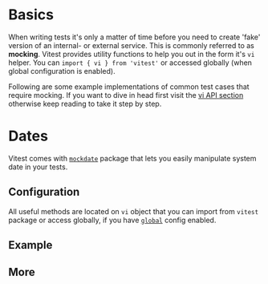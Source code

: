# Basics
When writing tests it's only a matter of time before you need to create 'fake' version of an internal- or external service. This is commonly referred to as **mocking**. Vitest provides utility functions to help you out in the form it's `vi` helper. You can `import { vi } from 'vitest'` or accessed globally (when global configuration is enabled).

Following are some example implementations of common test cases that require mocking. If you want to dive in head first visit the [vi API section](https://vitest.dev/guide/api.html#vi) otherwise keep reading to take it step by step.

# Dates

Vitest comes with [`mockdate`](https://www.npmjs.com/package/mockdate) package that lets you easily manipulate system date in your tests.

## Configuration
All useful methods are located on `vi` object that you can import from `vitest` package or access globally, if you have [`global`](/config/#global) config enabled.

## Example


## More
